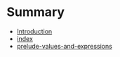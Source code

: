 # Summary

* [Introduction](README.md)
* [index](index.md)
* [prelude-values-and-expressions](prelude-values-and-expressions.md)


